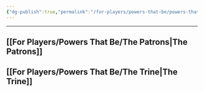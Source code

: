 ```yaml
---
{"dg-publish":true,"permalink":"/for-players/powers-that-be/powers-that-be/"}
---
```


***
## [[For Players/Powers That Be/The Patrons\|The Patrons]]
## [[For Players/Powers That Be/The Trine\|The Trine]]

